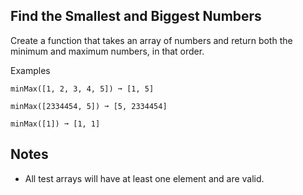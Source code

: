 ## Find the Smallest and Biggest Numbers
Create a function that takes an array of numbers and return both the minimum and maximum numbers, in that order.

Examples
```
minMax([1, 2, 3, 4, 5]) ➞ [1, 5]

minMax([2334454, 5]) ➞ [5, 2334454]

minMax([1]) ➞ [1, 1]
```

## Notes
- All test arrays will have at least one element and are valid.
